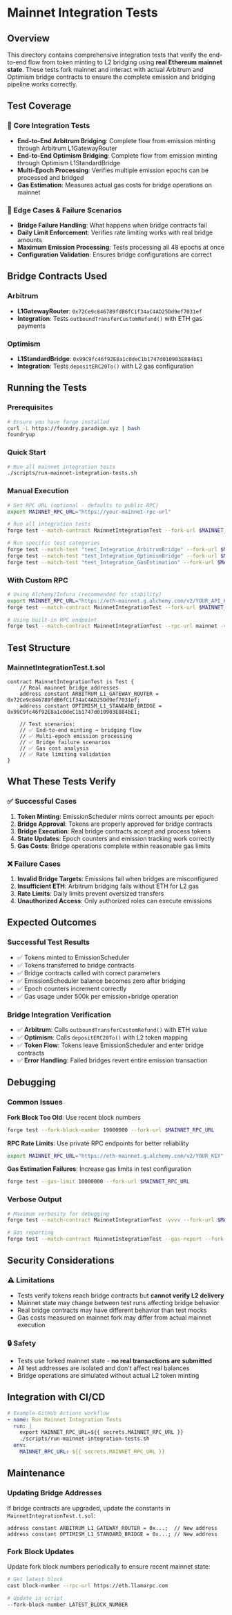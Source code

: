 # Mainnet Integration Tests

## Overview

This directory contains comprehensive integration tests that verify the end-to-end flow from token minting to L2 bridging using **real Ethereum mainnet state**. These tests fork mainnet and interact with actual Arbitrum and Optimism bridge contracts to ensure the complete emission and bridging pipeline works correctly.

## Test Coverage

### 🎯 Core Integration Tests

- **End-to-End Arbitrum Bridging**: Complete flow from emission minting through Arbitrum L1GatewayRouter
- **End-to-End Optimism Bridging**: Complete flow from emission minting through Optimism L1StandardBridge  
- **Multi-Epoch Processing**: Verifies multiple emission epochs can be processed and bridged
- **Gas Estimation**: Measures actual gas costs for bridge operations on mainnet

### 🚨 Edge Cases & Failure Scenarios

- **Bridge Failure Handling**: What happens when bridge contracts fail
- **Daily Limit Enforcement**: Verifies rate limiting works with real bridge amounts
- **Maximum Emission Processing**: Tests processing all 48 epochs at once
- **Configuration Validation**: Ensures bridge configurations are correct

## Bridge Contracts Used

### Arbitrum
- **L1GatewayRouter**: `0x72Ce9c846789fdB6fC1f34aC4AD25Dd9ef7031ef`
- **Integration**: Tests `outboundTransferCustomRefund()` with ETH gas payments

### Optimism  
- **L1StandardBridge**: `0x99C9fc46f92E8a1c0deC1b1747d010903E884bE1`
- **Integration**: Tests `depositERC20To()` with L2 gas configuration

## Running the Tests

### Prerequisites

```bash
# Ensure you have forge installed
curl -L https://foundry.paradigm.xyz | bash
foundryup
```

### Quick Start

```bash
# Run all mainnet integration tests
./scripts/run-mainnet-integration-tests.sh
```

### Manual Execution

```bash
# Set RPC URL (optional - defaults to public RPC)
export MAINNET_RPC_URL="https://your-mainnet-rpc-url"

# Run all integration tests
forge test --match-contract MainnetIntegrationTest --fork-url $MAINNET_RPC_URL -vv

# Run specific test categories
forge test --match-test "test_Integration_ArbitrumBridge" --fork-url $MAINNET_RPC_URL -vv
forge test --match-test "test_Integration_OptimismBridge" --fork-url $MAINNET_RPC_URL -vv
forge test --match-test "test_Integration_GasEstimation" --fork-url $MAINNET_RPC_URL -vv
```

### With Custom RPC

```bash
# Using Alchemy/Infura (recommended for stability)
export MAINNET_RPC_URL="https://eth-mainnet.g.alchemy.com/v2/YOUR_API_KEY"
forge test --match-contract MainnetIntegrationTest --fork-url $MAINNET_RPC_URL -vv

# Using built-in RPC endpoint
forge test --match-contract MainnetIntegrationTest --rpc-url mainnet -vv
```

## Test Structure

### MainnetIntegrationTest.t.sol

```solidity
contract MainnetIntegrationTest is Test {
    // Real mainnet bridge addresses
    address constant ARBITRUM_L1_GATEWAY_ROUTER = 0x72Ce9c846789fdB6fC1f34aC4AD25Dd9ef7031ef;
    address constant OPTIMISM_L1_STANDARD_BRIDGE = 0x99C9fc46f92E8a1c0deC1b1747d010903E884bE1;
    
    // Test scenarios:
    // ✅ End-to-end minting → bridging flow
    // ✅ Multi-epoch emission processing  
    // ✅ Bridge failure scenarios
    // ✅ Gas cost analysis
    // ✅ Rate limiting validation
}
```

## What These Tests Verify

### ✅ **Successful Cases**
1. **Token Minting**: EmissionScheduler mints correct amounts per epoch
2. **Bridge Approval**: Tokens are properly approved for bridge contracts
3. **Bridge Execution**: Real bridge contracts accept and process tokens
4. **State Updates**: Epoch counters and emission tracking work correctly
5. **Gas Costs**: Bridge operations complete within reasonable gas limits

### ❌ **Failure Cases**  
1. **Invalid Bridge Targets**: Emissions fail when bridges are misconfigured
2. **Insufficient ETH**: Arbitrum bridging fails without ETH for L2 gas
3. **Rate Limits**: Daily limits prevent oversized transfers
4. **Unauthorized Access**: Only authorized roles can execute emissions

## Expected Outcomes

### Successful Test Results
- ✅ Tokens minted to EmissionScheduler
- ✅ Tokens transferred to bridge contracts  
- ✅ Bridge contracts called with correct parameters
- ✅ EmissionScheduler balance becomes zero after bridging
- ✅ Epoch counters increment correctly
- ✅ Gas usage under 500k per emission+bridge operation

### Bridge Integration Verification
- ✅ **Arbitrum**: Calls `outboundTransferCustomRefund()` with ETH value
- ✅ **Optimism**: Calls `depositERC20To()` with L2 token mapping
- ✅ **Token Flow**: Tokens leave EmissionScheduler and enter bridge contracts
- ✅ **Error Handling**: Failed bridges revert entire emission transaction

## Debugging

### Common Issues

**Fork Block Too Old**: Use recent block numbers
```bash
forge test --fork-block-number 19000000 --fork-url $MAINNET_RPC_URL
```

**RPC Rate Limits**: Use private RPC endpoints for better reliability
```bash
export MAINNET_RPC_URL="https://eth-mainnet.g.alchemy.com/v2/YOUR_KEY"
```

**Gas Estimation Failures**: Increase gas limits in test configuration
```bash
forge test --gas-limit 10000000 --fork-url $MAINNET_RPC_URL
```

### Verbose Output

```bash
# Maximum verbosity for debugging
forge test --match-contract MainnetIntegrationTest -vvvv --fork-url $MAINNET_RPC_URL

# Gas reporting
forge test --match-contract MainnetIntegrationTest --gas-report --fork-url $MAINNET_RPC_URL
```

## Security Considerations

### ⚠️ **Limitations**
- Tests verify tokens reach bridge contracts but **cannot verify L2 delivery**
- Mainnet state may change between test runs affecting bridge behavior  
- Real bridge contracts may have different behavior than test mocks
- Gas costs measured on mainnet fork may differ from actual mainnet execution

### 🔒 **Safety**
- Tests use forked mainnet state - **no real transactions are submitted**
- All test addresses are isolated and don't affect real balances
- Bridge operations are simulated without actual L2 token minting

## Integration with CI/CD

```yaml
# Example GitHub Actions workflow
- name: Run Mainnet Integration Tests
  run: |
    export MAINNET_RPC_URL=${{ secrets.MAINNET_RPC_URL }}
    ./scripts/run-mainnet-integration-tests.sh
  env:
    MAINNET_RPC_URL: ${{ secrets.MAINNET_RPC_URL }}
```

## Maintenance

### Updating Bridge Addresses
If bridge contracts are upgraded, update the constants in `MainnetIntegrationTest.t.sol`:

```solidity
address constant ARBITRUM_L1_GATEWAY_ROUTER = 0x...;  // New address
address constant OPTIMISM_L1_STANDARD_BRIDGE = 0x...; // New address
```

### Fork Block Updates
Update fork block numbers periodically to ensure recent mainnet state:

```bash
# Get latest block
cast block-number --rpc-url https://eth.llamarpc.com

# Update in script
--fork-block-number LATEST_BLOCK_NUMBER
```